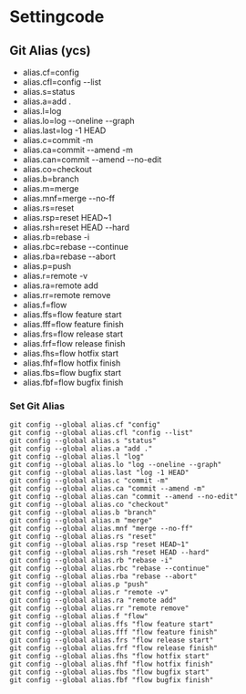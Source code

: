 # Settingcode

## Git Alias (ycs)

* alias.cf=config
* alias.cfl=config --list
* alias.s=status
* alias.a=add .
* alias.l=log
* alias.lo=log --oneline --graph
* alias.last=log -1 HEAD
* alias.c=commit -m
* alias.ca=commit --amend -m
* alias.can=commit --amend --no-edit
* alias.co=checkout
* alias.b=branch
* alias.m=merge
* alias.mnf=merge --no-ff
* alias.rs=reset
* alias.rsp=reset HEAD~1
* alias.rsh=reset HEAD --hard
* alias.rb=rebase -i
* alias.rbc=rebase --continue
* alias.rba=rebase --abort
* alias.p=push
* alias.r=remote -v
* alias.ra=remote add
* alias.rr=remote remove
* alias.f=flow
* alias.ffs=flow feature start
* alias.fff=flow feature finish
* alias.frs=flow release start
* alias.frf=flow release finish
* alias.fhs=flow hotfix start
* alias.fhf=flow hotfix finish
* alias.fbs=flow bugfix start
* alias.fbf=flow bugfix finish

### Set Git Alias
    git config --global alias.cf "config"
    git config --global alias.cfl "config --list"
    git config --global alias.s "status"
    git config --global alias.a "add ."
    git config --global alias.l "log"
    git config --global alias.lo "log --oneline --graph"
    git config --global alias.last "log -1 HEAD"
    git config --global alias.c "commit -m"
    git config --global alias.ca "commit --amend -m"
    git config --global alias.can "commit --amend --no-edit"
    git config --global alias.co "checkout"
    git config --global alias.b "branch"
    git config --global alias.m "merge"
    git config --global alias.mnf "merge --no-ff"
    git config --global alias.rs "reset"
    git config --global alias.rsp "reset HEAD~1"
    git config --global alias.rsh "reset HEAD --hard"
    git config --global alias.rb "rebase -i"
    git config --global alias.rbc "rebase --continue"
    git config --global alias.rba "rebase --abort"
    git config --global alias.p "push"
    git config --global alias.r "remote -v"
    git config --global alias.ra "remote add"
    git config --global alias.rr "remote remove"
    git config --global alias.f "flow"
    git config --global alias.ffs "flow feature start"
    git config --global alias.fff "flow feature finish"
    git config --global alias.frs "flow release start"
    git config --global alias.frf "flow release finish"
    git config --global alias.fhs "flow hotfix start"
    git config --global alias.fhf "flow hotfix finish"
    git config --global alias.fbs "flow bugfix start"
    git config --global alias.fbf "flow bugfix finish"
